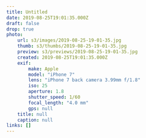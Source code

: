 ```yaml
---
title: Untitled
date: 2019-08-25T19:01:35.000Z
draft: false
drop: true
photo:
    url: s3/images/2019-08-25-19-01-35.jpg
    thumb: s3/thumbs/2019-08-25-19-01-35.jpg
    preview: s3/previews/2019-08-25-19-01-35.jpg
    created: 2019-08-25T19:01:35.000Z
    exif:
        make: Apple
        model: "iPhone 7"
        lens: "iPhone 7 back camera 3.99mm f/1.8"
        iso: 25
        aperture: 1.8
        shutter_speed: 1/60
        focal_length: "4.0 mm"
        gps: null
    title: null
    caption: null
links: []
---
```

